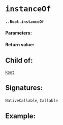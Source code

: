 # `instanceOf`

#### `..Root.instanceOf`

#### Parameters:

#### Return value:

## Child of:

[`Root`](docs..Root.md)

## Signatures:

`NativeCallable`, `Callable`



## Example:

